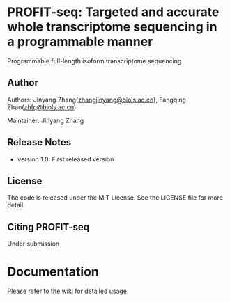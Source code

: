# PROFIT-seq: Targeted and accurate whole transcriptome sequencing in a programmable manner

Programmable full-length isoform transcriptome sequencing

## Author

Authors: Jinyang Zhang(zhangjinyang@biols.ac.cn), Fangqing Zhao(zhfq@biols.ac.cn)

Maintainer: Jinyang Zhang

## Release Notes

- version 1.0: First released version

## License

The code is released under the MIT License. See the LICENSE file for more detail

## Citing PROFIT-seq

Under submission

# Documentation

Please refer to the [wiki](https://bioinfo.biols.ac.cn/git/zhangjy/PROFIT-seq/wiki/_pages) for detailed usage
